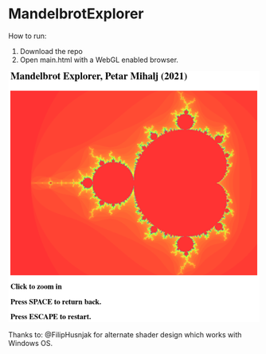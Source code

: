 # MandelbrotExplorer

How to run:
1. Download the repo
2. Open main.html with a WebGL enabled browser.

![Alt text](example.png?raw=true "Preview")

Thanks to:
@FilipHusnjak for alternate shader design which works with Windows OS.
